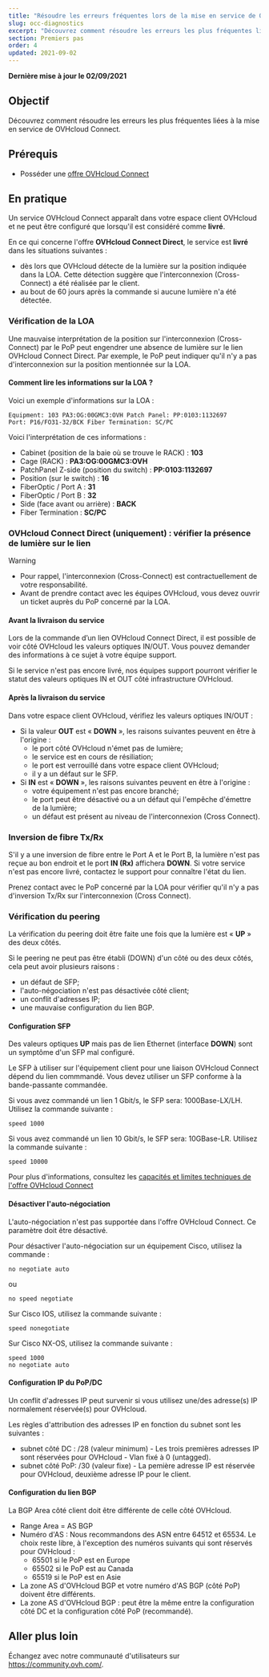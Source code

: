 ```yaml
---
title: "Résoudre les erreurs fréquentes lors de la mise en service de OVHcloud Connect"
slug: occ-diagnostics
excerpt: "Découvrez comment résoudre les erreurs les plus fréquentes liées à la mise en service de OVHcloud Connect"
section: Premiers pas
order: 4
updated: 2021-09-02
---
```


**Dernière mise à jour le 02/09/2021**

## Objectif

Découvrez comment résoudre les erreurs les plus fréquentes liées à la mise en service de OVHcloud Connect.

## Prérequis

- Posséder une [offre OVHcloud Connect](https://www.ovhcloud.com/fr/network-security/ovhcloud-connect/)

## En pratique

Un service OVHcloud Connect apparaît dans votre espace client OVHcloud et ne peut être configuré que lorsqu'il est considéré comme **livré**.

En ce qui concerne l'offre **OVHcloud Connect Direct**, le service est **livré** dans les situations suivantes :

- dès lors que OVHcloud détecte de la lumière sur la position indiquée dans la LOA. Cette détection suggère que l'interconnexion (Cross-Connect) a été réalisée par le client.
- au bout de 60 jours après la commande si aucune lumière n'a été détectée.

### Vérification de la LOA

Une mauvaise interprétation de la position sur l'interconnexion (Cross-Connect) par le PoP peut engendrer une absence de lumière sur le lien OVHcloud Connect Direct.
Par exemple, le PoP peut indiquer qu'il n'y a pas d'interconnexion sur la position mentionnée sur la LOA.

#### Comment lire les informations sur la LOA ?

Voici un exemple d'informations sur la LOA :

```
Equipment: 103 PA3:OG:00GMC3:OVH Patch Panel: PP:0103:1132697
Port: P16/FO31-32/BCK Fiber Termination: SC/PC
```

Voici l'interprétation de ces informations :

- Cabinet (position de la baie où se trouve le RACK) : **103**
- Cage (RACK) : **PA3:OG:00GMC3:OVH**
- PatchPanel Z-side (position du switch) : **PP:0103:1132697**
- Position (sur le switch) : **16**
- FiberOptic / Port A : **31**
- FiberOptic / Port B : **32**
- Side (face avant ou arrière) : **BACK**
- Fiber Termination : **SC/PC**

### OVHcloud Connect Direct (uniquement) : vérifier la présence de lumière sur le lien

> [!warning]
>
> - Pour rappel, l'interconnexion (Cross-Connect) est contractuellement de votre responsabilité.
> - Avant de prendre contact avec les équipes OVHcloud, vous devez ouvrir un ticket auprès du PoP concerné par la LOA.
>

#### Avant la livraison du service

Lors de la commande d’un lien OVHcloud Connect Direct, il est possible de voir côté OVHcloud les valeurs optiques IN/OUT. Vous pouvez demander des informations à ce sujet à votre équipe support.

Si le service n'est pas encore livré, nos équipes support pourront vérifier le statut des valeurs optiques IN et OUT côté infrastructure OVHcloud.

#### Après la livraison du service

Dans votre espace client OVHcloud, vérifiez les valeurs optiques IN/OUT :

- Si la valeur **OUT** est « **DOWN** », les raisons suivantes peuvent en être à l'origine :
    - le port côté OVHcloud n'émet pas de lumière;
    - le service est en cours de résiliation;
    - le port est verrouillé dans votre espace client OVHcloud;
    - il y a un défaut sur le SFP.
- Si **IN** est « **DOWN** », les raisons suivantes peuvent en être à l'origine :
    - votre équipement n'est pas encore branché;
    - le port peut être désactivé ou a un défaut qui l'empêche d'émettre de la lumière;
    - un défaut est présent au niveau de l'interconnexion (Cross Connect).

### Inversion de fibre Tx/Rx

S'il y a une inversion de fibre entre le Port A et le Port B, la lumière n'est pas reçue au bon endroit et le port **IN (Rx)** affichera **DOWN**. Si votre service n'est pas encore livré, contactez le support pour connaître l'état du lien.

Prenez contact avec le PoP concerné par la LOA pour vérifier qu'il n'y a pas d'inversion Tx/Rx sur l'interconnexion (Cross Connect).

### Vérification du peering

La vérification du peering doit être faite une fois que la lumière est « **UP** » des deux côtés.

Si le peering ne peut pas être établi (DOWN) d'un côté ou des deux côtés, cela peut avoir plusieurs raisons :

- un défaut de SFP;
- l'auto-négociation n'est pas désactivée côté client;
- un conflit d'adresses IP;
- une mauvaise configuration du lien BGP.

#### Configuration SFP

Des valeurs optiques **UP** mais pas de lien Ethernet (interface **DOWN**) sont un symptôme d'un SFP mal configuré.

Le SFP à utiliser sur l'équipement client pour une liaison OVHcloud Connect dépend du lien commmandé. Vous devez utiliser un SFP conforme à la bande-passante commandée.

Si vous avez commandé un lien 1 Gbit/s, le SFP sera: 1000Base-LX/LH. Utilisez la commande suivante :

```
speed 1000
```

Si vous avez commandé un lien 10 Gbit/s, le SFP sera: 10GBase-LR. Utilisez la commande suivante :

```
speed 10000
```

Pour plus d'informations, consultez les [capacités et limites techniques de l'offre OVHcloud Connect](/pages/cloud/ovhcloud-connect/occ-limits)

#### Désactiver l'auto-négociation

L'auto-négociation n'est pas supportée dans l'offre OVHcloud Connect. Ce paramètre doit être désactivé.

Pour désactiver l'auto-négociation sur un équipement Cisco, utilisez la commande :

```
no negotiate auto
```

ou

```
no speed negotiate
```

Sur Cisco IOS, utilisez la commande suivante :

```
speed nonegotiate
```

Sur Cisco NX-OS, utilisez la commande suivante :

```
speed 1000
no negotiate auto
```

#### Configuration IP du PoP/DC

Un conflit d'adresses IP peut survenir si vous utilisez une/des adresse(s) IP normalement réservée(s) pour OVHcloud.

Les règles d'attribution des adresses IP en fonction du subnet sont les suivantes :

- subnet côté DC : /28 (valeur minimum) - Les trois premières adresses IP sont réservées pour OVHcloud - Vlan fixé à 0 (untagged).
- subnet côté PoP: /30 (valeur fixe) - La pemière adresse IP est réservée pour OVHcloud, deuxième adresse IP pour le client.

#### Configuration du lien BGP

La BGP Area côté client doit être différente de celle côté OVHcloud.

- Range Area = AS BGP
- Numéro d'AS : Nous recommandons des ASN entre 64512 et 65534. Le choix reste libre, à l'exception des numéros suivants qui sont réservés pour OVHcloud :
     - 65501 si le PoP est en Europe
     - 65502 si le PoP est au Canada
     - 65519 si le PoP est en Asie
- La zone AS d'OVHcloud BGP et votre numéro d'AS BGP (côté PoP) doivent être différents.
- La zone AS d'OVHcloud BGP : peut être la même entre la configuration côté DC et la configuration côté PoP (recommandé).

## Aller plus loin

Échangez avec notre communauté d'utilisateurs sur <https://community.ovh.com/>.
